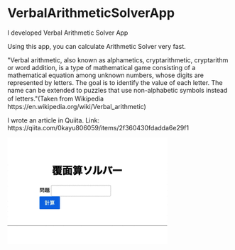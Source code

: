 # VerbalArithmeticSolverApp
<p>I developed Verbal Arithmetic Solver App</p>
<p>Using this app, you can calculate Arithmetic Solver very fast.</p>
<p>"Verbal arithmetic, also known as alphametics, cryptarithmetic, cryptarithm or word addition, is a type of mathematical game consisting of a mathematical equation among unknown numbers, whose digits are represented by letters. The goal is to identify the value of each letter. The name can be extended to puzzles that use non-alphabetic symbols instead of letters."(Taken from Wikipedia　https://en.wikipedia.org/wiki/Verbal_arithmetic)</p>
<p>I wrote an article in Quiita. Link: https://qiita.com/0kayu806059/items/2f360430fdadda6e29f1</p>
<img src="https://github.com/okayu806059/VerbalArithmeticSolverApp/blob/main/%E8%A6%86%E9%9D%A2%E7%AE%97.gif" title="サンプル">
